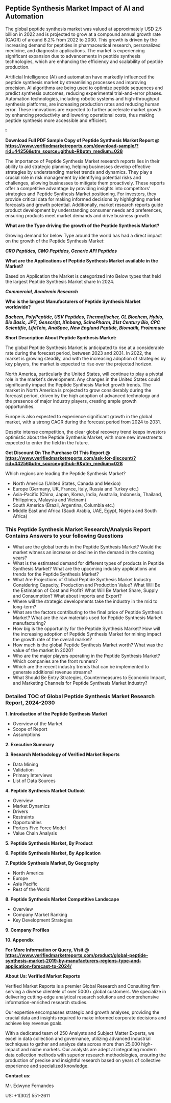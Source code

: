 <h2>Peptide Synthesis Market Impact of AI and Automation</h2><p>The global peptide synthesis market was valued at approximately USD 2.5 billion in 2022 and is projected to grow at a compound annual growth rate (CAGR) of around 8.2% from 2022 to 2030. This growth is driven by the increasing demand for peptides in pharmaceutical research, personalized medicine, and diagnostic applications. The market is experiencing significant expansion due to advancements in peptide synthesis technologies, which are enhancing the efficiency and scalability of peptide production.</p><p>Artificial Intelligence (AI) and automation have markedly influenced the peptide synthesis market by streamlining processes and improving precision. AI algorithms are being used to optimize peptide sequences and predict synthesis outcomes, reducing experimental trial-and-error phases. Automation technologies, including robotic systems and high-throughput synthesis platforms, are increasing production rates and reducing human error. These innovations are expected to further accelerate market growth by enhancing productivity and lowering operational costs, thus making peptide synthesis more accessible and efficient.</p>t</p><p id="" class=""><strong>Download Full PDF Sample Copy of Peptide Synthesis Market Report @ <a href="https://www.verifiedmarketreports.com/download-sample/?rid=44256&utm_source=github-R&utm_medium=028" target="_blank">https://www.verifiedmarketreports.com/download-sample/?rid=44256&utm_source=github-R&utm_medium=028</a></strong></p><p>The importance of&nbsp;Peptide Synthesis Market research reports lies in their ability to aid strategic planning, helping businesses develop effective strategies by understanding market trends and dynamics. They play a crucial role in risk management by identifying potential risks and challenges, allowing businesses to mitigate them proactively. These reports offer a competitive advantage by providing insights into competitors' strategies and Peptide Synthesis Market positioning. For investors, they provide critical data for making informed decisions by highlighting market forecasts and growth potential. Additionally, market research reports guide product development by understanding consumer needs and preferences, ensuring products meet market demands and drive business growth.</p><p><strong>What are the&nbsp;Type driving the growth of the Peptide Synthesis Market?</strong></p><p id="" class="">Growing demand for below Type around the world has had a direct impact on the growth of the Peptide Synthesis Market:</p><em><strong>CRO Peptides, CMO Peptides, Generic API Peptides</strong></em></p><strong>What are the&nbsp;Applications&nbsp;of Peptide Synthesis Market available in the Market?</strong></p><p id="" class="">Based on Application the Market is categorized into Below types that held the largest Peptide Synthesis Market share In 2024.</p><em><strong>Commercial, Academic Research</strong></em></p><strong>Who is the largest Manufacturers of Peptide Synthesis Market worldwide?</strong></p><p><em><strong>Bachem, PolyPeptide, USV Peptides, Thermofischer, GL Biochem, Hybio, Bio Basic, JPT, Genscript, Xinbang, ScinoPharm, 21st Century Bio, CPC Scientific, LifeTein, AnaSpec, New England Peptide, Biomatik, Proimmune</strong></em></p><p id="" class=""><strong>Short Description About Peptide Synthesis Market:</strong></p><p>The global Peptide Synthesis Market is anticipated to rise at a considerable rate during the forecast period, between 2023 and 2031. In 2022, the market is growing steadily, and with the increasing adoption of strategies by key players, the market is expected to rise over the projected horizon.</p><p>North America, particularly the United States, will continue to play a pivotal role in the market's development. Any changes in the United States could significantly impact the Peptide Synthesis Market growth trends. The market in North America is projected to grow considerably during the forecast period, driven by the high adoption of advanced technology and the presence of major industry players, creating ample growth opportunities.</p><p>Europe is also expected to experience significant growth in the global market, with a strong CAGR during the forecast period from 2024 to 2031.</p><p>Despite intense competition, the clear global recovery trend keeps investors optimistic about the Peptide Synthesis Market, with more new investments expected to enter the field in the future.</p><p id="" class=""><strong>Get Discount On The Purchase Of This Report @ <a href="https://www.verifiedmarketreports.com/ask-for-discount/?rid=44256&utm_source=github-R&utm_medium=028" target="_blank">https://www.verifiedmarketreports.com/ask-for-discount/?rid=44256&utm_source=github-R&utm_medium=028</a></strong></p>Which regions are leading the Peptide Synthesis Market?</p><ul><li>North America (United States, Canada and Mexico)</li><li>Europe (Germany, UK, France, Italy, Russia and Turkey etc.)</li><li>Asia-Pacific (China, Japan, Korea, India, Australia, Indonesia, Thailand, Philippines, Malaysia and Vietnam)</li><li>South America (Brazil, Argentina, Columbia etc.)</li><li>Middle East and Africa (Saudi Arabia, UAE, Egypt, Nigeria and South Africa)</li></ul><h3 id="" class="">This Peptide Synthesis Market Research/Analysis Report Contains Answers to your following Questions</h3><ul><li>What are the global trends in the Peptide Synthesis Market? Would the market witness an increase or decline in the demand in the coming years?</li><li>What is the estimated demand for different types of products in Peptide Synthesis Market? What are the upcoming industry applications and trends for the Peptide Synthesis Market?</li><li>What Are Projections of Global Peptide Synthesis Market Industry Considering Capacity, Production and Production Value? What Will Be the Estimation of Cost and Profit? What Will Be Market Share, Supply and Consumption? What about imports and Export?</li><li>Where will the strategic developments take the industry in the mid to long-term?</li><li>What are the factors contributing to the final price of Peptide Synthesis Market? What are the raw materials used for Peptide Synthesis Market manufacturing?</li><li>How big is the opportunity for the Peptide Synthesis Market? How will the increasing adoption of Peptide Synthesis Market for mining impact the growth rate of the overall market?</li><li>How much is the global Peptide Synthesis Market worth? What was the value of the market In 2020?</li><li>Who are the major players operating in the Peptide Synthesis Market? Which companies are the front runners?</li><li>Which are the recent industry trends that can be implemented to generate additional revenue streams?</li><li>What Should Be Entry Strategies, Countermeasures to Economic Impact, and Marketing Channels for Peptide Synthesis Market Industry?</li></ul><h3 id="" class="">Detailed TOC of Global Peptide Synthesis Market Research Report, 2024-2030</h3><p id="" class=""><strong>1. Introduction of the Peptide Synthesis Market</strong></p><ul><li>Overview of the Market</li><li>Scope of Report</li><li>Assumptions</li></ul><p id="" class=""><strong>2. Executive Summary</strong></p><p id="" class=""><strong>3. Research Methodology of Verified Market Reports</strong></p><ul><li>Data Mining</li><li>Validation</li><li>Primary Interviews</li><li>List of Data Sources</li></ul><p id="" class=""><strong>4. Peptide Synthesis Market Outlook</strong></p><ul><li>Overview</li><li>Market Dynamics</li><li>Drivers</li><li>Restraints</li><li>Opportunities</li><li>Porters Five Force Model</li><li>Value Chain Analysis</li></ul><p id="" class=""><strong>5. Peptide Synthesis Market, By Product</strong></p><p id="" class=""><strong>6. Peptide Synthesis Market, By Application</strong></p><p id="" class=""><strong>7. Peptide Synthesis Market, By Geography</strong></p><ul><li>North America</li><li>Europe</li><li>Asia Pacific</li><li>Rest of the World</li></ul><p id="" class=""><strong>8. Peptide Synthesis Market Competitive Landscape</strong></p><ul><li>Overview</li><li>Company Market Ranking</li><li>Key Development Strategies</li></ul><p id="" class=""><strong>9. Company Profiles</strong></p><p id="" class=""><strong>10. Appendix</strong></p><p id="" class=""><strong>For More Information or Query, Visit @ <a href="https://www.verifiedmarketreports.com/product/global-peptide-synthesis-market-2019-by-manufacturers-regions-type-and-application-forecast-to-2024/" target="_blank">https://www.verifiedmarketreports.com/product/global-peptide-synthesis-market-2019-by-manufacturers-regions-type-and-application-forecast-to-2024/</a></strong></p><p id="" class=""><strong>About Us: Verified Market Reports</strong></p><p id="" class="">Verified Market Reports is a premier Global Research and Consulting firm serving a diverse clientele of over 5000+ global customers. We specialize in delivering cutting-edge analytical research solutions and comprehensive information-enriched research studies.</p><p id="" class="">Our expertise encompasses strategic and growth analyses, providing the crucial data and insights required to make informed corporate decisions and achieve key revenue goals.</p><p id="" class="">With a dedicated team of 250 Analysts and Subject Matter Experts, we excel in data collection and governance, utilizing advanced industrial techniques to gather and analyze data across more than 25,000 high-impact and niche markets. Our analysts are adept at integrating modern data collection methods with superior research methodologies, ensuring the production of precise and insightful research based on years of collective experience and specialized knowledge.</p><p id="" class=""><strong>Contact us:</strong></p><p id="" class="">Mr. Edwyne Fernandes</p><p id="" class="">US: +1(302) 551-2611</p>